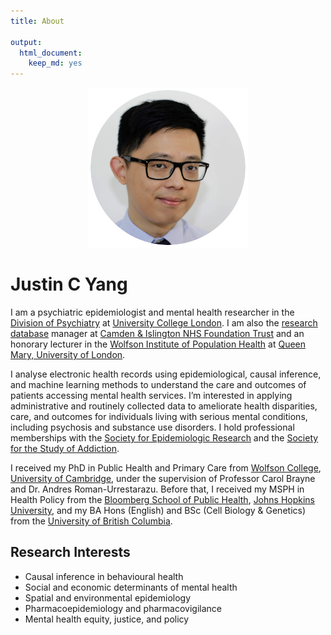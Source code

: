 ```yaml
---
title: About

output:
  html_document:
    keep_md: yes
---
```

<div id = "profile"><center><img src="profile_circle.png" alt="Headshot of Justin C Yang" alt="Justin C Yang, PhD" /><br /><a href = "https://twitter.com/JustinCYang"><i class="fa-brands fa-twitter fa-xl"></i></a> <a rel="me" href="https://fediscience.org/@JustinCYang"><i class="fa-brands fa-mastodon fa-xl"></i></a> <a href = "https://www.linkedin.com/in/yangjustinc"><i class="fa-brands fa-linkedin fa-xl"></i></a> <a href = "https://github.com/yangjustinc"><i class="fa-brands fa-github fa-xl"></i></a>  <a href = "https://www.protocols.io/researchers/justin-c-yang"><i class="ai ai-protocols fa-xl"></i></a>  <a href = "https://osf.io/qz9xm"><i class="ai ai-osf fa-xl"></i></a> <a href = "https://scholar.google.com/citations?user=o-MsbBYAAAAJ"><i class="ai ai-google-scholar fa-xl"></i></a> <a href = "https://orcid.org/0000-0003-2881-4906"><i class="ai ai-orcid fa-xl"></i></a></center></div>

# Justin C Yang

I am a psychiatric epidemiologist and mental health researcher in the [Division of Psychiatry](https://www.ucl.ac.uk/psychiatry) at [University College London](https://www.ucl.ac.uk). I am also the [research database](https://www.candi.nhs.uk/health-professionals/research/ci-research-database) manager at [Camden & Islington NHS Foundation Trust](https://www.candi.nhs.uk) and an honorary lecturer in the [Wolfson Institute of Population Health](https://www.qmul.ac.uk/wiph) at [Queen Mary, University of London](https://www.qmul.ac.uk). 

I analyse electronic health records using epidemiological, causal inference, and machine learning methods to understand the care and outcomes of patients accessing mental health services. I’m interested in applying administrative and routinely collected data to ameliorate health disparities, care, and outcomes for individuals living with serious mental conditions, including psychosis and substance use disorders. I hold professional memberships with the [Society for Epidemiologic Research](https://epiresearch.org) and the [Society for the Study of Addiction](https://www.addiction-ssa.org).

I received my PhD in Public Health and Primary Care from [Wolfson College](https://www.wolfson.cam.ac.uk), [University of Cambridge](https://www.cam.ac.uk), under the supervision of Professor Carol Brayne and Dr. Andres Roman-Urrestarazu. Before that, I received my MSPH in Health Policy from the [Bloomberg School of Public Health](https://publichealth.jhu.edu), [Johns Hopkins University](https://www.jhu.edu), and my BA Hons (English) and BSc (Cell Biology & Genetics) from the [University of British Columbia](https://www.ubc.ca).

## Research Interests
- Causal inference in behavioural health
- Social and economic determinants of mental health
- Spatial and environmental epidemiology
- Pharmacoepidemiology and pharmacovigilance
- Mental health equity, justice, and policy

<center>
<a href = "/cv/cv.pdf" aria-label="CV of Justin C Yang"><i class="ai ai-cv fa-3x"></i></a> 
</center>
